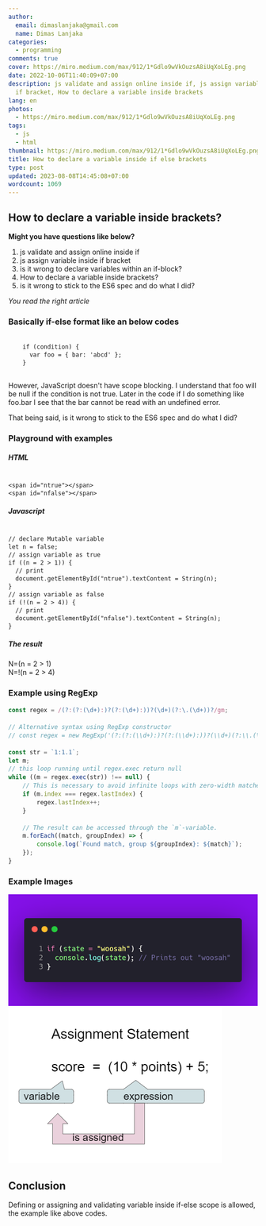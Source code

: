 ```yaml
---
author:
  email: dimaslanjaka@gmail.com
  name: Dimas Lanjaka
categories:
  - programming
comments: true
cover: https://miro.medium.com/max/912/1*Gdlo9wVkOuzsA8iUqXoLEg.png
date: 2022-10-06T11:40:09+07:00
description: js validate and assign online inside if, js assign variable inside
  if bracket, How to declare a variable inside brackets
lang: en
photos:
  - https://miro.medium.com/max/912/1*Gdlo9wVkOuzsA8iUqXoLEg.png
tags:
  - js
  - html
thumbnail: https://miro.medium.com/max/912/1*Gdlo9wVkOuzsA8iUqXoLEg.png
title: How to declare a variable inside if else brackets
type: post
updated: 2023-08-08T14:45:08+07:00
wordcount: 1069
---
```


<h2>How to declare a variable inside brackets?</h2>

<b>Might you have questions like below?</b>
<ol>
  <li>js validate and assign online inside if</li>
  <li>js assign variable inside if bracket</li>
  <li>is it wrong to declare variables within an if-block?</li>
  <li>How to declare a variable inside brackets?</li>
  <li>is it wrong to stick to the ES6 spec and do what I did?</li>
</ol>

<i>You read the right article</i>

<h3>Basically if-else format like an below codes</h3>
<pre>
  <code>
    if (condition) {
      var foo = { bar: 'abcd' };
    }
  </code>
</pre>

<p>
  However, JavaScript doesn't have scope blocking. I understand that foo will be null if the condition is not true. Later in the code if I do something like foo.bar I see that the bar cannot be read with an undefined error.
</p>
<p>That being said, is it wrong to stick to the ES6 spec and do what I did?</p>

<h3>Playground with examples</h3>
<h5>HTML</h5>
<pre><code>
&lt;span id=&quot;ntrue&quot;&gt;&lt;/span&gt;
&lt;span id=&quot;nfalse&quot;&gt;&lt;/span&gt;
</code></pre>
<h5>Javascript</h5>
<pre><code>
// declare Mutable variable
let n = false;
// assign variable as true
if ((n = 2 &gt; 1)) {
  // print
  document.getElementById(&quot;ntrue&quot;).textContent = String(n);
}
// assign variable as false
if (!(n = 2 &gt; 4)) {
  // print
  document.getElementById(&quot;nfalse&quot;).textContent = String(n);
}
</code></pre>

<h5>The result</h5>

N=(n = 2 > 1) <span id="ntrue"></span> <br>
N=!(n = 2 > 4) <span id="nfalse"></span>
<script>
  // declare Mutable variable
  let n = false;
  // assign variable as true
  if ((n = 2 > 1)) {
    // print
    document.getElementById("ntrue").textContent = String(n);
  }
  // assign variable as false
  if (!(n = 2 > 4)) {
    // print
    document.getElementById("nfalse").textContent = String(n);
  }
</script>

### Example using RegExp

```javascript
const regex = /(?:(?:(\d+):)?(?:(\d+):))?(\d+)(?:\.(\d+))?/gm;

// Alternative syntax using RegExp constructor
// const regex = new RegExp('(?:(?:(\\d+):)?(?:(\\d+):))?(\\d+)(?:\\.(\\d+))?', 'gm')

const str = `1:1.1`;
let m;
// this loop running until regex.exec return null
while ((m = regex.exec(str)) !== null) {
    // This is necessary to avoid infinite loops with zero-width matches
    if (m.index === regex.lastIndex) {
        regex.lastIndex++;
    }

    // The result can be accessed through the `m`-variable.
    m.forEach((match, groupIndex) => {
        console.log(`Found match, group ${groupIndex}: ${match}`);
    });
}
```

### Example Images

![print declared variable inside if-else scope](declare-and-validate-variable-inside-if-else-scope/ex.png)
![assignment explanation](declare-and-validate-variable-inside-if-else-scope/assignment.png)
## Conclusion
Defining or assigning and validating variable inside if-else scope is allowed, the example like above codes.